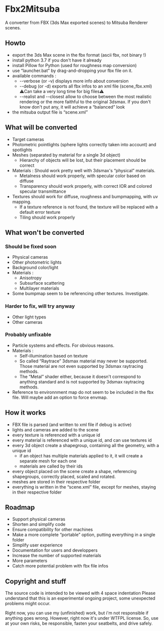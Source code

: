 # Fbx2Mitsuba

A converter from FBX (3ds Max exported scenes) to Mitsuba Renderer scenes.

## Howto

- export the 3ds Max scene in the fbx format (ascii fbx, not binary !)
- install python 3.7 if you don't have it already
- install Pillow for Python (used for roughness map conversion)
- use “launcher.bat” by drag-and-dropping your fbx file on it.
- available commands :
	- --verbose (or -v) displays more info about conversion
	- --debug (or -d) exports all fbx infos to an xml file (scene_fbx.xml) ⚠️Can take a very long time for big files⚠️
 	- --realist and --closest allow to choose between the most realistic rendering or the more faithful to the original 3dsmax. If you don't know don't put any, it will achieve a “balanced” look
- the mitsuba output file is “scene.xml”

## What will be converted

- Target cameras
- Photometric pointlights (sphere lights correctly taken into account) and spotlights
- Meshes (separated by material for a single 3d object)
	- Hierarchy of objects will be lost, but their placement should be correct
- Materials : Should work pretty well with 3dsmax's “physical” materials.
	- Metalness should work properly, with specular color based on diffuse
	- Transparency should work properly, with correct IOR and colored specular transmittance
- Textures should work for diffuse, roughness and bumpmapping, with uv mapping.
	- If a texture reference is not found, the texture will be replaced with a default error texture
	- Tiling should work properly

## What won't be converted

### Should be fixed soon

- Physical cameras
- Other photometric lights
- Background color/light
- Materials :
	- Anisotropy
	- Subsurface scattering
	- Multilayer materials
- Some bumpmap seem to be referencing other textures. Investigate.

### Harder to fix, will try anyway

- Other light types
- Other cameras

### Probably unfixable

- Particle systems and effects. For obvious reasons.
- Materials :
	- Self-illumination based on texture
	- So called “Raytrace” 3dsmax material may never be supported. Those material are not even supported by 3dsmax raytracing methods.
	- The “Metal” shader either, because it doesn't correspond to anything standard and is not supported by 3dsmax raytracing methods.
- Reference to environnment map do not seem to be included in the fbx file. Will maybe add an option to force envmap.


## How it works

- FBX file is parsed (and written to xml file if debug is active)
- lights and cameras are added to the scene
- every texture is referenced with a unique id
- every material is referenced with a unique id, and can use textures id
- every 3d object create a shapegroup, containing all the geometry, with a unique id
	- if an object has multiple materials applied to it, it will create a separate mesh for each one
	- materials are called by their ids
- every object placed on the scene create a shape, referencing shapegroups, correctly placed, scaled and rotated.
- meshes are stored in their respective folder
- everything is written in the “scene.xml” file, except for meshes, staying in their respective folder

## Roadmap

- Support physical cameras
- Shorten and simplify code
- Ensure compatibility for other machines
- Make a more complete “portable” option, putting everything in a single folder
- Simplify user experience
- Documentation for users and developpers
- Increase the number of supported materials
- More parameters
- Catch more potential problem with fbx file infos

## Copyright and stuff

The source code is intended to be viewed with 4 space indentation
Please understand that this is an experimental ongoing project, some unexpected problems might occur.

Right now, you can use my (unfinished) work, but i'm not responsible if anything goes wrong.
However, right now it's under WTFPL license.
So, use at your own risks, be responsible, fasten your seatbelts, and drive safely.
